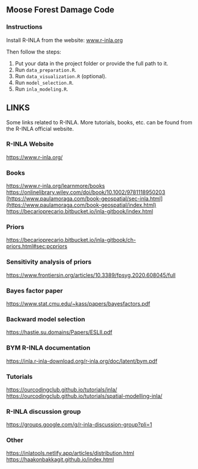 ## Moose Forest Damage Code

### Instructions

Install R-INLA from the website: www.r-inla.org

Then follow the steps:

1. Put your data in the project folder or provide the full path to it.
2. Run `data_preparation.R`.
3. Run `data_visualization.R` (optional).
4. Run `model_selection.R`.
5. Run `inla_modeling.R`.

## LINKS

Some links related to R-INLA. More tutorials, books, etc. can be found from the R-INLA official website. 

### R-INLA Website
https://www.r-inla.org/

### Books
https://www.r-inla.org/learnmore/books<br>
https://onlinelibrary.wiley.com/doi/book/10.1002/9781118950203<br>
[https://www.paulamoraga.com/book-geospatial/sec-inla.html](https://www.paulamoraga.com/book-geospatial/index.html)<br>
https://becarioprecario.bitbucket.io/inla-gitbook/index.html

### Priors
https://becarioprecario.bitbucket.io/inla-gitbook/ch-priors.html#sec:pcpriors

### Sensitivity analysis of priors
https://www.frontiersin.org/articles/10.3389/fpsyg.2020.608045/full

### Bayes factor paper
https://www.stat.cmu.edu/~kass/papers/bayesfactors.pdf

### Backward model selection
https://hastie.su.domains/Papers/ESLII.pdf

### BYM R-INLA documentation
https://inla.r-inla-download.org/r-inla.org/doc/latent/bym.pdf


### Tutorials
https://ourcodingclub.github.io/tutorials/inla/<br>
https://ourcodingclub.github.io/tutorials/spatial-modelling-inla/<br>

### R-INLA discussion group
https://groups.google.com/g/r-inla-discussion-group?pli=1


### Other
https://inlatools.netlify.app/articles/distribution.html<br>
https://haakonbakkagit.github.io/index.html





